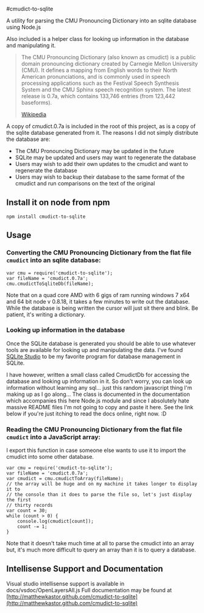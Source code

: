 #cmudict-to-sqlite

A utility for parsing the CMU Pronouncing Dictionary into an sqlite database 
using Node.js

Also included is a helper class for looking up information in the database and 
manipulating it.

> The CMU Pronouncing Dictionary (also known as cmudict) is a public domain 
> pronouncing dictionary created by Carnegie Mellon University (CMU). It 
> defines a mapping from English words to their North American pronunciations, 
> and is commonly used in speech processing applications such as the Festival 
> Speech Synthesis System and the CMU Sphinx speech recognition system. The 
> latest release is 0.7a, which contains 133,746 entries (from 123,442 
> baseforms).
>
> [Wikipedia](http://en.wikipedia.org/wiki/CMU_Pronouncing_Dictionary)

A copy of cmudict.0.7a is included in the root of this project, as is a copy of 
the sqlite database generated from it. The reasons I did not simply distribute 
the database are:

* The CMU Pronouncing Dictionary may be updated in the future
* SQLite may be updated and users may want to regenerate the database
* Users may wish to add their own updates to the cmudict and want to regenerate the database
* Users may wish to backup their database to the same format of the cmudict and run comparisons on the text of the original


## Install it on node from npm

`npm install cmudict-to-sqlite`

## Usage


### Converting the CMU Pronouncing Dictionary from the flat file `cmudict` into an sqlite database:

```
var cmu = require('cmudict-to-sqlite');
var fileName = 'cmudict.0.7a';
cmu.cmudictToSqliteDb(fileName);
```

Note that on a quad core AMD with 6 gigs of ram running windows 7 x64 and 
64 bit node v 0.8.18, it takes a few minutes to write out the database. While 
the database is being written the cursor will just sit there and blink. Be 
patient, it's writing a dictionary.


### Looking up information in the database

Once the SQLite database is generated you should be able to use whatever tools 
are available for looking up and manipulating the data. I've found 
[SQLite Studio](http://sqlitestudio.pl/) to be my favorite program for database 
management in SQLite. 

I have however, written a small class called CmudictDb for accessing the 
database and looking up information in it. So don't worry, you can look 
up information without learning any sql... just this random javascript 
thing I'm making up as I go along... The class is documented in the 
documentation which accompanies this here Node.js module and since I 
absolutely hate massive README files I'm not going to copy and paste it 
here. See the link below if you're just itching to read the docs online, 
right now. :D 



### Reading the CMU Pronouncing Dictionary from the flat file `cmudict` into a JavaScript array:

I export this function in case someone else wants to use it to import the 
cmudict into some other database. 

```
var cmu = require('cmudict-to-sqlite');
var fileName = 'cmudict.0.7a';
var cmudict = cmu.cmudictToArray(fileName);
// the array will be huge and on my machine it takes longer to display it to 
// the console than it does to parse the file so, let's just display the first 
// thirty records
var count = 30;
while (count > 0) {
    console.log(cmudict[count]);
    count -= 1;
}
```

Note that it doesn't take much time at all to parse the cmudict into an array 
but, it's much more difficult to query an array than it is to query a database.


## Intellisense Support and Documentation

Visual studio intellisense support is available in docs/vsdoc/OpenLayersAll.js
Full documentation may be found at [http://matthewkastor.github.com/cmudict-to-sqlite](http://matthewkastor.github.com/cmudict-to-sqlite)